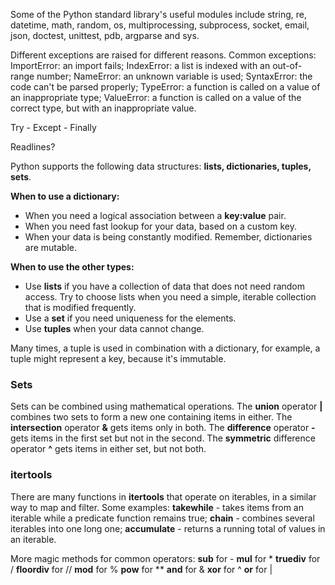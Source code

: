 Some of the Python standard library's useful modules include string, re, datetime, math, random, os, multiprocessing, subprocess, socket, email, json, doctest, unittest, pdb, argparse and sys.

Different exceptions are raised for different reasons.
Common exceptions:
ImportError: an import fails;
IndexError: a list is indexed with an out-of-range number;
NameError: an unknown variable is used;
SyntaxError: the code can't be parsed properly;
TypeError: a function is called on a value of an inappropriate type;
ValueError: a function is called on a value of the correct type, but with an inappropriate value.

Try - Except - Finally

Readlines?


Python supports the following data structures: **lists, dictionaries, tuples, sets**.

**When to use a dictionary:**
- When you need a logical association between a **key:value** pair.
- When you need fast lookup for your data, based on a custom key.
- When your data is being constantly modified. Remember, dictionaries are mutable.

**When to use the other types:**
- Use **lists** if you have a collection of data that does not need random access. Try to choose lists when you need a simple, iterable collection that is modified frequently.
- Use a **set** if you need uniqueness for the elements.
- Use **tuples** when your data cannot change.

Many times, a tuple is used in combination with a dictionary, for example, a tuple might represent a key, because it's immutable.

### Sets

Sets can be combined using mathematical operations.
The **union** operator **|** combines two sets to form a new one containing items in either.
The **intersection** operator **&** gets items only in both.
The **difference** operator **-** gets items in the first set but not in the second.
The **symmetric** difference operator **^** gets items in either set, but not both.

### itertools


There are many functions in **itertools** that operate on iterables, in a similar way to map and filter.
Some examples:
**takewhile** - takes items from an iterable while a predicate function remains true;
**chain** - combines several iterables into one long one;
**accumulate** - returns a running total of values in an iterable.

More magic methods for common operators:
__sub__ for -
__mul__ for *
__truediv__ for /
__floordiv__ for //
__mod__ for %
__pow__ for **
__and__ for &
__xor__ for ^
__or__ for |
